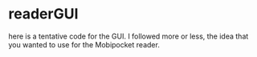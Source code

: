 readerGUI
=========

here is a tentative code for the GUI. I followed more or less, the idea that you wanted to use for the Mobipocket reader.
